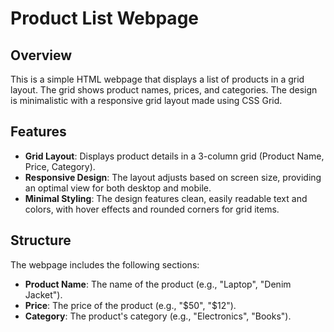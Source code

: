 # Product List Webpage

## Overview

This is a simple HTML webpage that displays a list of products in a grid layout. The grid shows product names, prices, and categories. The design is minimalistic with a responsive grid layout made using CSS Grid.

## Features

- **Grid Layout**: Displays product details in a 3-column grid (Product Name, Price, Category).
- **Responsive Design**: The layout adjusts based on screen size, providing an optimal view for both desktop and mobile.
- **Minimal Styling**: The design features clean, easily readable text and colors, with hover effects and rounded corners for grid items.

## Structure

The webpage includes the following sections:

- **Product Name**: The name of the product (e.g., "Laptop", "Denim Jacket").
- **Price**: The price of the product (e.g., "$50", "$12").
- **Category**: The product's category (e.g., "Electronics", "Books").
